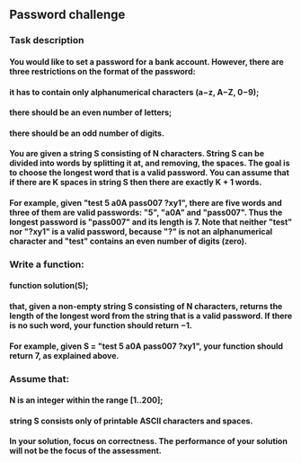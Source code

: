 ## Password challenge

### Task description
#### You would like to set a password for a bank account. However, there are three restrictions on the format of the password:

#### it has to contain only alphanumerical characters (a−z, A−Z, 0−9);
#### there should be an even number of letters;
#### there should be an odd number of digits.
#### You are given a string S consisting of N characters. String S can be divided into words by splitting it at, and removing, the spaces. The goal is to choose the longest word that is a valid password. You can assume that if there are K spaces in string S then there are exactly K + 1 words.

#### For example, given "test 5 a0A pass007 ?xy1", there are five words and three of them are valid passwords: "5", "a0A" and "pass007". Thus the longest password is "pass007" and its length is 7. Note that neither "test" nor "?xy1" is a valid password, because "?" is not an alphanumerical character and "test" contains an even number of digits (zero).

### Write a function:

#### function solution(S);

#### that, given a non-empty string S consisting of N characters, returns the length of the longest word from the string that is a valid password. If there is no such word, your function should return −1.

#### For example, given S = "test 5 a0A pass007 ?xy1", your function should return 7, as explained above.

### Assume that:

#### N is an integer within the range [1..200];
#### string S consists only of printable ASCII characters and spaces.
#### In your solution, focus on correctness. The performance of your solution will not be the focus of the assessment.